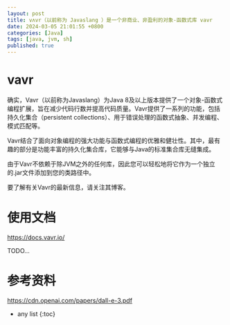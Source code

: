 ```yaml
---
layout: post
title: vʌvr（以前称为 Javaslang ）是一个非商业、非盈利的对象-函数式库 vavr
date: 2024-03-05 21:01:55 +0800
categories: [Java]
tags: [java, jvm, sh]
published: true
---
```


# vavr

确实，Vavr（以前称为Javaslang）为Java 8及以上版本提供了一个对象-函数式编程扩展，旨在减少代码行数并提高代码质量。Vavr提供了一系列的功能，包括持久化集合（persistent collections）、用于错误处理的函数式抽象、并发编程、模式匹配等。

Vavr结合了面向对象编程的强大功能与函数式编程的优雅和健壮性。其中，最有趣的部分是功能丰富的持久化集合库，它能够与Java的标准集合库无缝集成。

由于Vavr不依赖于除JVM之外的任何库，因此您可以轻松地将它作为一个独立的.jar文件添加到您的类路径中。

要了解有关Vavr的最新信息，请关注其博客。


# 使用文档

https://docs.vavr.io/


TODO...

# 参考资料

https://cdn.openai.com/papers/dall-e-3.pdf

* any list
{:toc}
